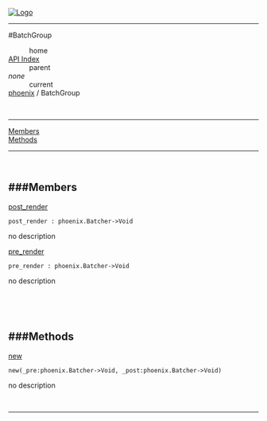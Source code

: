 
[![Logo](../../images/logo.png)](../../index.html)

---

#BatchGroup


&emsp;&emsp;&emsp;home   
[API Index](../../api/index.html#phoenix)   
&emsp;&emsp;&emsp;parent    
_none_   
&emsp;&emsp;&emsp;current    
[phoenix](./) / BatchGroup

<br/>

---


[Members](#Members)   
[Methods](#Methods)   


---

&nbsp;   

<a class="lift" name="Members" ></a>
###Members   
---
<a class="lift" name="post_render" href="#post_render">post_render</a>



`post_render : phoenix.Batcher->Void`

<span class="small_desc_flat"> no description </span>   

<a class="lift" name="pre_render" href="#pre_render">pre_render</a>



`pre_render : phoenix.Batcher->Void`

<span class="small_desc_flat"> no description </span>   

&nbsp;   

&nbsp;   

<a class="lift" name="Methods" ></a>
###Methods   
---
<a class="lift" name="new" href="#new">new</a>



`new(_pre:phoenix.Batcher->Void, _post:phoenix.Batcher->Void) `

<span class="small_desc_flat"> no description </span>   



&nbsp;
&nbsp;
&nbsp;

---  


&nbsp;   
&nbsp;   